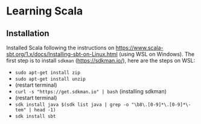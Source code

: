# Learning Scala

## Installation

Installed Scala following the instructions on https://www.scala-sbt.org/1.x/docs/Installing-sbt-on-Linux.html (using WSL on Windows).
The first step is to install `sdkman` (https://sdkman.io/), here are the steps on WSL:
- `sudo apt-get install zip`
- `sudo apt-get install unzip`
- (restart terminal)
- `curl -s "https://get.sdkman.io" | bash` (installing sdkman)
- (restart terminal)
- `sdk install java $(sdk list java | grep -o "\b8\.[0-9]*\.[0-9]*\-tem" | head -1)`
- `sdk install sbt`
